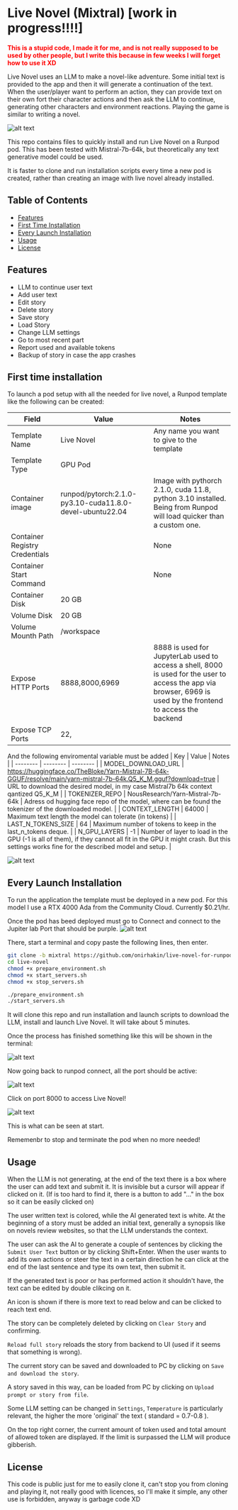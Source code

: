 # Live Novel (Mixtral) [work in progress!!!!]
<span style="color:red; font-weight: bold">
    This is a stupid code, I made it for me, and is not really supposed to be used by other people, but I write this because in few weeks I will forget how to use it XD
</span>

Live Novel uses an LLM to make a novel-like adventure. Some initial text is provided to the app and then it will generate a continuation of the text. When the user/player want to perform an action, they can provide text on their own fort their character actions and then ask the LLM to continue, generating other characters and environment reactions. Playing the game is similar to writing a novel.

![alt text](<readme images/live novel nominal.png>)

This repo contains files to quickly install and run Live Novel on a Runpod pod.
This has been tested with Mistral-7b-64k, but theoretically any text generative model could be used.

It is faster to clone and run installation scripts every time a new pod is created, rather than creating an image with live novel already installed.

## Table of Contents

- [Features](#features)
- [First Time Installation](#first-time-installation)
- [Every Launch Installation](#every-launch-installation)
- [Usage](#usage)
- [License](#license)

## Features

- LLM to continue user text
- Add user text
- Edit story
- Delete story
- Save story
- Load Story
- Change LLM settings
- Go to most recent part
- Report used and available tokens
- Backup of story in case the app crashes

## First time installation

To launch a pod setup with all the needed for live novel,  a Runpod template like the following can be created:

| Field | Value | Notes |
| -------- | -------- | -------- |
| Template Name | Live Novel | Any name you want to give to the template |
| Template Type | GPU Pod |  |
| Container image | runpod/pytorch:2.1.0-py3.10-cuda11.8.0-devel-ubuntu22.04 | Image with pythorch 2.1.0, cuda 11.8, python 3.10 installed. Being from Runpod will load quicker than a custom one.|
| Container Registry Credentials| | None |
| Container Start Command|| None|
| Container Disk | 20 GB ||
| Volume Disk| 20 GB||
| Volume Mounth Path| /workspace ||
| Expose HTTP Ports | 8888,8000,6969| 8888 is used for JupyterLab used to access a shell, 8000 is used for the user to access the app via browser, 6969 is used by the frontend to access the backend |
| Expose TCP Ports| 22, | |

And the following enviromental variable must be added
| Key | Value | Notes |
| -------- | -------- | -------- |
| MODEL_DOWNLOAD_URL | https://huggingface.co/TheBloke/Yarn-Mistral-7B-64k-GGUF/resolve/main/yarn-mistral-7b-64k.Q5_K_M.gguf?download=true | URL to download the desired model, in my case Mistral7b 64k context qantized Q5_K_M | 
| TOKENIZER_REPO | NousResearch/Yarn-Mistral-7b-64k | Adress od hugging face repo of the model, where can be found the tokenizer of the downloaded model. |
| CONTEXT_LENGTH | 64000 | Maximum text length the model can tolerate (in tokens) |
| LAST_N_TOKENS_SIZE | 64 | Maximum number of tokens to keep in the last_n_tokens deque. |
| N_GPU_LAYERS | -1 | Number of layer to load in the GPU (-1 is all of them), if they cannot all fit in the GPU it might crash. But this settings works fine for the described model and setup. |

![alt text](<readme images/runpod template.png>)



## Every Launch Installation

To run the application the template must be deployed in a new pod. For this model I use a RTX 4000 Ada from the Community Cloud. Currently $0.21/hr.

Once the pod has beed deployed must go to Connect and connect to the Jupiter lab Port that should be purple.
![alt text](<readme images/connect to jupyter lab.png>)

There, start a terminal and copy paste the following lines, then enter.

```bash
git clone -b mixtral https://github.com/onirhakin/live-novel-for-runpod.git live-novel
cd live-novel
chmod +x prepare_environment.sh
chmod +x start_servers.sh
chmod +x stop_servers.sh

./prepare_environment.sh
./start_servers.sh
```
It will clone this repo and run installation and launch scripts to download the LLM, install and launch Live Novel. It will take about 5 minutes.

Once the process has finished something like this will be shown in the terminal:

![alt text](<readme images/server started.png>)

Now going back to runpod connect, all the port should be active:

![alt text](<readme images/connect to app.png>)

Click on port 8000 to access Live Novel!

![alt text](<readme images/started live novel.png>)

This is what can be seen at start. 

Rememenbr to stop and terminate the pod when no more needed!

## Usage

When the LLM is not generating, at the end of the text there is a box where the user can add text and submit it. It is invisible but a cursor will appear if clicked on it. (If is too hard to find it, there is a button to add "..." in the box so it can be easily clicked on)

The user written text is colored, while the AI generated text is white.
At the beginning of a story must be added an initial text, generally a synopsis like on novels review websites, so that the LLM understands the context.

The user can ask the AI to generate a couple of sentences by clicking the `Submit User Text` button or by clicking Shift+Enter. When the user wants to add its own actions or steer the text in a certain direction he can click at the end of the last sentence and type its own text, then submit it.

If the generated text is poor or has performed action it shouldn't have, the text can be edited by double clikcing on it.

An icon is shown if there is more text to read below and can be clicked to reach text end.

The story can be completely deleted by clicking on `Clear Story` and confirming.

`Reload full story` reloads the story from backend to UI (used if it seems that something is wrong).

The current story can be saved and downloaded to PC by clicking on `Save and download the story`.

A story saved in this way, can be loaded from PC by clicking on `Upload prompt or story from file`. 

Some LLM setting can be changed in `Settings`, `Temperature` is particularly relevant, the higher the more 'original' the text ( standard = 0.7-0.8 ).

On the top right corner, the current amount of token used and total amount of allowed token are displayed. If the limit is surpassed the LLM will produce gibberish.

## License

This code is public just for me to easily clone it, can't stop you from cloning and playing it, not really good with licences, so I'll make it simple, any other use is forbidden, anyway is garbage code XD